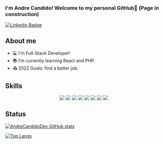 ### I'm Andre Candido! Welcome to my personal GitHub👋 (Page in construction)
[![Linkedin Badge](https://img.shields.io/badge/-LinkedIn-blue?style=flat-square&logo=Linkedin&logoColor=white&link=https://www.linkedin.com/in/andre-candido-676b1115b/)]( LINK_LINKEDIN)


## About me
- :computer: I'm Full-Stack Developer!
- :books: I’m currently learning React and PHP.
- :outbox_tray: 2022 Goals: find a better job.

## Skills
<div align='center'>
  <img src="https://img.shields.io/badge/Python-3776AB?style=for-the-badge&logo=python&logoColor=white">
  <img src="https://img.shields.io/badge/HTML5-E34F26?style=for-the-badge&logo=html5&logoColor=white">
  <img src="https://img.shields.io/badge/CSS3-1572B6?style=for-the-badge&logo=css3&logoColor=white">
  <img src="https://img.shields.io/badge/JavaScript-323330?style=for-the-badge&logo=javascript&logoColor=F7DF1E">
  <img src="https://img.shields.io/badge/MySQL-00000F?style=for-the-badge&logo=mysql&logoColor=white">
  <img src="https://img.shields.io/badge/PostgreSQL-316192?style=for-the-badge&logo=postgresql&logoColor=white">
  <img src="https://img.shields.io/badge/Django-092E20?style=for-the-badge&logo=django&logoColor=white">
  <img src="https://img.shields.io/badge/Heroku-430098?style=for-the-badge&logo=heroku&logoColor=white">
</div>

## Status
[![AndreCandidoDev GitHub stats](https://github-readme-stats.vercel.app/api?username=AndreCandidoDev&theme=dark)](https://github.com/AndreCandidoDev/github-readme-stats)

[![Top Langs](https://github-readme-stats.vercel.app/api/top-langs/?username=AndreCandidoDev&langs_count=8&theme=dark)](https://github.com/anuraghazra/github-readme-stats)
<!--
**andrec762/andrec762** is a ✨ _special_ ✨ repository because its `README.md` (this file) appears on your GitHub profile.

Here are some ideas to get you started:

- 🔭 I’m currently working on ...
- 🌱 I’m currently learning ...
- 👯 I’m looking to collaborate on ...
- 🤔 I’m looking for help with ...
- 📫 How to reach me: ...
-->
